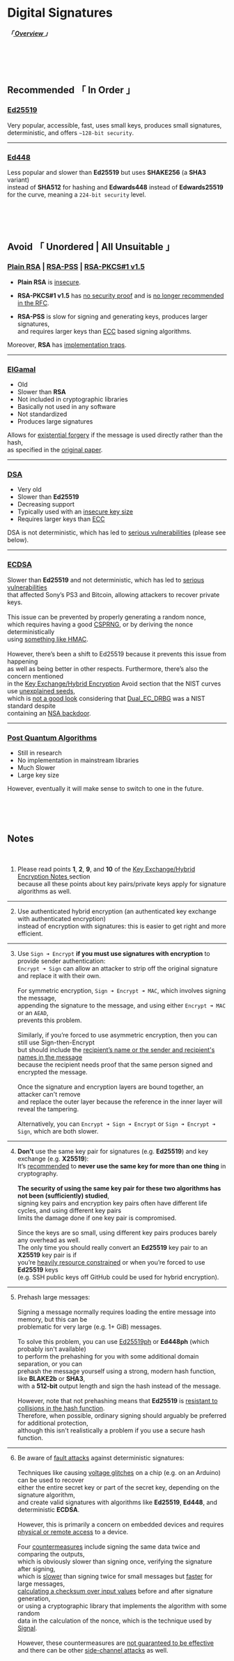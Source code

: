 
[ Ed25519 ]: https://en.wikipedia.org/wiki/EdDSA
[ Ed448 ]: https://en.wikipedia.org/wiki/EdDSA#Ed448
[ Plain RSA ]: https://en.wikipedia.org/wiki/RSA_(cryptosystem)#Attacks_against_plain_RSA
[ RSA Padding ]: https://en.wikipedia.org/wiki/RSA_(cryptosystem)#Padding_schemes
[ Probabilistic Signature ]: https://en.wikipedia.org/wiki/Probabilistic_signature_scheme
[ RSA Attacks ]: https://crypto.stackexchange.com/questions/20085/which-attacks-are-possible-against-raw-textbook-rsa
[ RFC8017 ]: https://tools.ietf.org/html/rfc8017#section-8
[ Elliptic Curves ]: https://en.wikipedia.org/wiki/Elliptic-curve_cryptography
[ RSA Survey ]: https://crypto.stanford.edu/~dabo/papers/RSA-survey.pdf
[ ElGamal ]: https://en.wikipedia.org/wiki/ElGamal_signature_scheme
[ CS548 ]: https://caislab.kaist.ac.kr/lecture/2010/spring/cs548/basic/B02.pdf
[ Existential Forgery ]: https://en.wikipedia.org/wiki/ElGamal_signature_scheme#Security
[ DSA ]: https://en.wikipedia.org/wiki/Digital_Signature_Algorithm
[ DSA Insecure Key ]: https://buttondown.email/cryptography-dispatches/archive/cryptography-dispatches-dsa-is-past-its-prime/
[ Elliptic Curve Signature ]: https://en.wikipedia.org/wiki/Elliptic_Curve_Digital_Signature_Algorithm
[ Elliptic Curve Security ]: https://en.wikipedia.org/wiki/Elliptic_Curve_Digital_Signature_Algorithm#Security
[ Secure Pseudo Random ]: https://en.wikipedia.org/wiki/Cryptographically-secure_pseudorandom_number_generator
[ RFC6979 ]: https://datatracker.ietf.org/doc/html/rfc6979#section-3
[ RFC8031 ]: https://datatracker.ietf.org/doc/html/rfc8031#section-4
[ NSA Backdoor ]: https://en.wikipedia.org/wiki/Dual_EC_DRBG#Weakness:_a_potential_backdoor
[ Dual DRBG ]: https://en.wikipedia.org/wiki/Dual_EC_DRBG
[ Quantum Cryptography ]: https://csrc.nist.gov/projects/post-quantum-cryptography
[ Bad Look ]: https://safecurves.cr.yp.to/rigid.html
[ Sign Encryption ]: https://theworld.com/~dtd/sign_encrypt/sign_encrypt7.html
[ Recommendation ]: https://github.com/jedisct1/libsodium/issues/632#issuecomment-345272065
[ Resource Constraints ]: https://monocypher.org/manual/advanced/from_eddsa
[ Multi Part Messages ]: https://doc.libsodium.org/public-key_cryptography/public-key_signatures#multi-part-messages
[ Collisions Resistant ]: https://ed25519.cr.yp.to/eddsa-20150704.pdf
[ Fault Attacks ]: https://eprint.iacr.org/2017/1014.pdf
[ Voltage Glitches ]: https://cybermashup.files.wordpress.com/2017/10/practical-fault-attack-against-eddsa_fdtc-2017.pdf
[ Access Required ]: https://eprint.iacr.org/2017/1014.pdf
[ Countermeasures ]: https://crypto.stackexchange.com/questions/50228/can-deterministic-ecdsa-be-protected-against-fault-attacks?rq=1
[ Signing ]: https://eprint.iacr.org/2017/1014.pdf
[ Signal ]: https://signal.org/docs/specifications/xeddsa/#security-considerations
[ Not Guaranteed ]: https://eprint.iacr.org/2017/985.pdf
[ Side Channel Attack ]: https://en.wikipedia.org/wiki/Side-channel_attack

[ Overview ]: ../Overview


# Digital Signatures
##### 「[ Overview ]」

<br>
<br>
<br>

## **Recommended** 「 In Order 」

### [Ed25519][ Ed25519 ]

Very popular, accessible, fast, uses small keys, produces small signatures,<br>
deterministic, and offers `~128-bit security`.

---

### [Ed448][ Ed448 ]
Less popular and slower than **Ed25519** but uses **SHAKE256** (a **SHA3** variant)<br>
instead of **SHA512** for hashing and **Edwards448** instead of **Edwards25519**<br>
for the curve, meaning a `224-bit security` level.

<br>
<br>
<br>

## **Avoid** 「 Unordered | All Unsuitable 」

### [Plain RSA][ Plain RSA ] | [RSA-PSS][ Probabilistic Signature ] | [RSA-PKCS#1 v1.5][ RSA Padding ]

- **Plain RSA** is [insecure][ RSA Attacks ].

- **RSA-PKCS#1 v1.5** has [no security proof][ Probabilistic Signature ] and is [no longer recommended in the RFC][ RFC8017 ].
- **RSA-PSS** is slow for signing and generating keys, produces larger signatures,<br>
    and requires larger keys than [ECC][ Elliptic Curves ] based signing algorithms.<br>

Moreover, **RSA** has [implementation traps][ RSA Survey ].

---

### [ElGamal][ ElGamal ]

- Old
- Slower than **RSA**
- Not included in cryptographic libraries
- Basically not used in any software
- Not standardized
- Produces large signatures

Allows for [existential forgery][ Existential Forgery ] if the message is used directly rather than the hash,<br>
as specified in the [original paper][ CS548 ].

---

### [DSA][ DSA ]

- Very old
- Slower than **Ed25519**
- Decreasing support
- Typically used with an [insecure key size][ DSA Insecure Key ]
- Requires larger keys than [ECC][ Elliptic Curves ]

DSA is not deterministic, which has led to [serious vulnerabilities][ Elliptic Curve Security ] (please see below).

---

### [ECDSA][ Elliptic Curve Signature ]

Slower than **Ed25519** and not deterministic, which has led to [serious vulnerabilities][ Elliptic Curve Security ]<br>
that affected Sony’s PS3 and Bitcoin, allowing attackers to recover private keys.<br>
<br>
This issue can be prevented by properly generating a random nonce,<br>
which requires having a good [CSPRNG][ Secure Pseudo Random ], or by deriving the nonce deterministically<br>
using [something like HMAC][ RFC6979 ].<br>
<br>
However, there’s been a shift to Ed25519 because it prevents this issue from happening<br>
as well as being better in other respects. Furthermore, there’s also the concern mentioned<br>
in the [Key Exchange/Hybrid Encryption](./Hybrid%20Encryption) Avoid section that the NIST curves use [unexplained seeds][ RFC8031 ],<br>which is [not a good look][ Bad Look ] considering that [Dual_EC_DRBG][ Dual DRBG ] was a NIST standard despite<br>
containing an [NSA backdoor][ NSA Backdoor ].

---

### [Post Quantum Algorithms][ Quantum Cryptography ]

- Still in research
- No implementation in mainstream libraries
- Much Slower
- Large key size

However, eventually it will make sense to switch to one in the future.

<br>
<br>
<br>

## **Notes**

<br>

1. Please read points **1**, **2**, **9**, and **10** of the [Key Exchange/Hybrid Encryption Notes ](./Hybrid%20Encryption) section<br>
because all these points about key pairs/private keys apply for signature algorithms as well.

---

2. Use authenticated hybrid encryption (an authenticated key exchange with authenticated encryption) <br>
instead of encryption with signatures: this is easier to get right and more efficient.

---

3. Use `Sign ➜ Encrypt` **if you must use signatures with encryption** to provide sender authentication:<br>
`Encrypt ➜ Sign` can allow an attacker to strip off the original signature and replace it with their own.<br><br>
For symmetric encryption, `Sign ➜ Encrypt ➜ MAC`, which involves signing the message,<br>
appending the signature to the message, and using either `Encrypt ➜ MAC` or an `AEAD`,<br>
prevents this problem.<br><br>
Similarly, if you’re forced to use asymmetric encryption, then you can still use Sign-then-Encrypt<br>
but should include the [recipient’s name or the sender and recipient's names in the message][ Sign Encryption ]<br>
because the recipient needs proof that the same person signed and encrypted the message.<br><br>
Once the signature and encryption layers are bound together, an attacker can't remove<br>
and replace the outer layer because the reference in the inner layer will reveal the tampering.<br><br> Alternatively, you can `Encrypt ➜ Sign ➜ Encrypt` or `Sign ➜ Encrypt ➜ Sign`, which are both slower.

---

4. **Don’t** use the same key pair for signatures (e.g. **Ed25519**) and key exchange (e.g. **X25519**):<br>
It’s [recommended][ Recommendation ] to **never use the same key for more than one thing** in cryptography.<br><br>**The security of using the same key pair for these two algorithms has not been (sufficiently) studied**,<br>
signing key pairs and encryption key pairs often have different life cycles, and using different key pairs<br>
limits the damage done if one key pair is compromised.<br><br>
Since the keys are so small, using different key pairs produces barely any overhead as well.<br>
The only time you should really convert an **Ed25519** key pair to an **X25519** key pair is if<br>
you’re [heavily resource constrained][ Resource Constraints ] or when you’re forced to use **Ed25519** keys<br>
(e.g. SSH public keys off GitHub could be used for hybrid encryption).

---

5. Prehash large messages:<br><br>
Signing a message normally requires loading the entire message into memory, but this can be<br>
problematic for very large (e.g. 1+ GiB) messages.<br><br>
To solve this problem, you can use [Ed25519ph][ Multi Part Messages ] or **Ed448ph** (which probably isn't available)<br>
to perform the prehashing for you with some additional domain separation, or you can<br>
prehash the message yourself using a strong, modern hash function, like **BLAKE2b** or **SHA3**,<br>
with a **512-bit** output length and sign the hash instead of the message.<br><br>
However, note that not prehashing means that **Ed25519** is [resistant to collisions in the hash function][ Collisions Resistant ].<br>Therefore, when possible, ordinary signing should arguably be preferred for additional protection,<br>
although this isn't realistically a problem if you use a secure hash function.

---

6. Be aware of [fault attacks][ Fault Attacks ] against deterministic signatures:<br><br>
Techniques like causing [voltage glitches][ Voltage Glitches ] on a chip (e.g. on an Arduino) can be used to recover<br>
either the entire secret key or part of the secret key, depending on the signature algorithm,<br>
and create valid signatures with algorithms like **Ed25519**, **Ed448**, and deterministic **ECDSA**.<br><br>
However, this is primarily a concern on embedded devices and requires [physical or remote access][ Access Required ] to a device.<br><br>
Four [countermeasures][ Countermeasures ] include signing the same data twice and comparing the outputs,<br>
which is obviously slower than signing once, verifying the signature after signing,<br>
which is [slower][ Signing ] than signing twice for small messages but [faster][ Signing ] for large messages,<br>
[calculating a checksum over input values][ Signing ] before and after signature generation,<br>
or using a cryptographic library that implements the algorithm with some random<br>
data in the calculation of the nonce, which is the technique used by [Signal][ Signal ].<br><br>
However, these countermeasures are [not guaranteed to be effective][ Not Guaranteed ]<br>
and there can be other [side-channel attacks][ Side Channel Attack ] as well.
